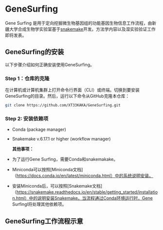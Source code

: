# GeneSurfing

Gene Surfing 是用于定向挖掘微生物基因组的功能基因生物信息工作流程，由新疆大学合成生物学实验室基于<u>snakemake</u>开发。方法学内容以及湿实验验证工作即将发表。

## GeneSurfing的安装

以下步骤介绍如何正确安装使用GeneSurfing。

### Step 1：仓库的克隆

在计算机或计算机集群上打开命令行界面（CLI）或终端。切换到要安装GeneSurfing的目录。然后，运行以下命令从GitHub克隆本仓库：

```bash
git clone https://github.com/XT33KAKA/GeneSurfing.git
```

### Step 2:  安装依赖项

* Conda (package manager)

* Snakemake v.6.17.1 or higher (workflow manager)

  **其他事项：**

- 为了运行Gene Surfing，需要Conda和snakemakake。

- Miniconda可以按照[Miniconda文档]（https://docs.conda.io/en/latest/miniconda.html）中的系统说明安装。

- 安装Miniconda后，可以按照[Snakemake文档]（https://snakemake.readthedocs.io/en/stable/getting_started/installation.html）中的说明安装Snakemake。当流程通过Conda环境运行时，Gene Surfingl将处理其他依赖项。

## GeneSurfing工作流程示意
